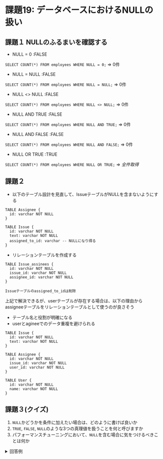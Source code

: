 # 課題19: データベースにおけるNULLの扱い

## 課題１ NULLのふるまいを確認する

- NULL = 0 :FALSE

`SELECT COUNT(*) FROM employees WHERE NULL = 0;`
=> 0件

- NULL = NULL :FALSE

`SELECT COUNT(*) FROM employees WHERE NULL = NULL;`
=> 0件

- NULL <> NULL :FALSE

`SELECT COUNT(*) FROM employees WHERE NULL <> NULL;`
=> 0件

- NULL AND TRUE :FALSE

`SELECT COUNT(*) FROM employees WHERE NULL AND TRUE;`
=> 0件


- NULL AND FALSE :FALSE

`SELECT COUNT(*) FROM employees WHERE NULL AND FALSE;`
=> 0件

- NULL OR TRUE :TRUE

`SELECT COUNT(*) FROM employees WHERE NULL OR TRUE;`
=> *全件取得*

## 課題２

- 以下のテーブル設計を見直して、IssueテーブルがNULLを含まないようにする

```
TABLE Assignee {
  id: varchar NOT NULL
}

TABLE Issue {
  id: varchar NOT NULL
  text: varchar NOT NULL
  assigned_to_id: varchar -- NULLになり得る
}
```

- リレーションテーブルを作成する
```
TABLE Issue_assinees {
  id: varchar NOT NULL
  issue_id: varchar NOT NULL
  assignee_id: varchar NOT NULL
}

Issueテーブルのassigned_to_idは削除
```

上記で解決できるが、userテーブルが存在する場合は、以下の理由からassigneeテーブルをリレーションテーブルとして使うのが良さそう
- テーブル名と役割が明確になる
- userとagineeでのデータ重複を避けられる

```
TABLE Issue {
  id: varchar NOT NULL
  text: varchar NOT NULL
}

TABLE Assignee {
  id: varchar NOT NULL
  issue_id: varchar NOT NULL
  user_id: varchar NOT NULL
}

TABLE User {
  id: varchar NOT NULL
  name: varchar NOT NULL
}
```

## 課題３(クイズ)

1. `NULL`かどうかを条件に加えたい場合は、どのように書けば良いか
2. `TRUE`, `FALSE`, `NULL`のような3つの真理値を扱うことを何と呼びますか
3. パフォーマンスチューニングにおいて、`NULL`を含む場合に気をつけるべきことは何か

<details>
  <summary>回答例</summary>

1. `IS`, `IS NOT`を使う

2. 3値論理

3. インデックスはNULLを含む検索には使用されない: [参考 IS NULLの最適化](https://dev.mysql.com/doc/refman/5.6/ja/is-null-optimization.html)
</details>
